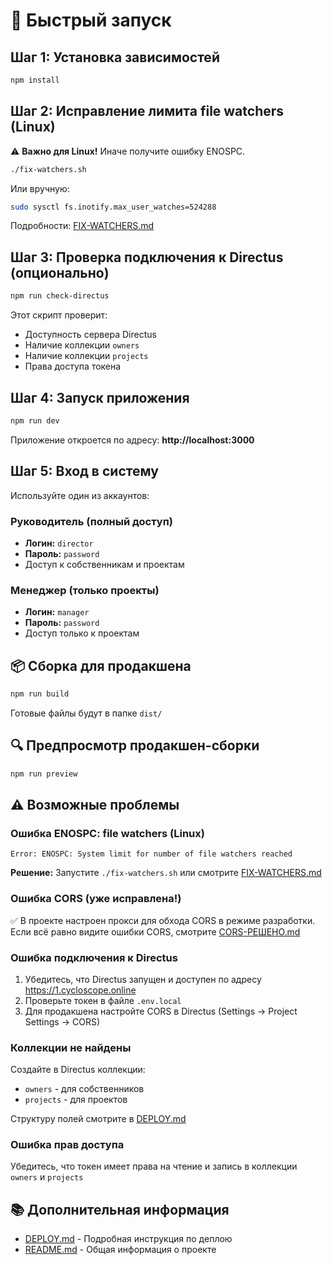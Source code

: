 # 🚀 Быстрый запуск

## Шаг 1: Установка зависимостей
```bash
npm install
```

## Шаг 2: Исправление лимита file watchers (Linux)

⚠️ **Важно для Linux!** Иначе получите ошибку ENOSPC.

```bash
./fix-watchers.sh
```

Или вручную:
```bash
sudo sysctl fs.inotify.max_user_watches=524288
```

Подробности: [FIX-WATCHERS.md](FIX-WATCHERS.md)

## Шаг 3: Проверка подключения к Directus (опционально)
```bash
npm run check-directus
```

Этот скрипт проверит:
- Доступность сервера Directus
- Наличие коллекции `owners`
- Наличие коллекции `projects`
- Права доступа токена

## Шаг 4: Запуск приложения
```bash
npm run dev
```

Приложение откроется по адресу: **http://localhost:3000**

## Шаг 5: Вход в систему

Используйте один из аккаунтов:

### Руководитель (полный доступ)
- **Логин:** `director`
- **Пароль:** `password`
- Доступ к собственникам и проектам

### Менеджер (только проекты)
- **Логин:** `manager`
- **Пароль:** `password`
- Доступ только к проектам

## 📦 Сборка для продакшена

```bash
npm run build
```

Готовые файлы будут в папке `dist/`

## 🔍 Предпросмотр продакшен-сборки

```bash
npm run preview
```

## ⚠️ Возможные проблемы

### Ошибка ENOSPC: file watchers (Linux)
```
Error: ENOSPC: System limit for number of file watchers reached
```
**Решение:** Запустите `./fix-watchers.sh` или смотрите [FIX-WATCHERS.md](FIX-WATCHERS.md)

### Ошибка CORS (уже исправлена!)
✅ В проекте настроен прокси для обхода CORS в режиме разработки.
Если всё равно видите ошибки CORS, смотрите [CORS-РЕШЕНО.md](CORS-РЕШЕНО.md)

### Ошибка подключения к Directus
1. Убедитесь, что Directus запущен и доступен по адресу https://1.cycloscope.online
2. Проверьте токен в файле `.env.local`
3. Для продакшена настройте CORS в Directus (Settings → Project Settings → CORS)

### Коллекции не найдены
Создайте в Directus коллекции:
- `owners` - для собственников
- `projects` - для проектов

Структуру полей смотрите в [DEPLOY.md](DEPLOY.md)

### Ошибка прав доступа
Убедитесь, что токен имеет права на чтение и запись в коллекции `owners` и `projects`

## 📚 Дополнительная информация

- [DEPLOY.md](DEPLOY.md) - Подробная инструкция по деплою
- [README.md](README.md) - Общая информация о проекте

